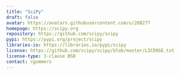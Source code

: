 ```yaml
---
title: "SciPy"
draft: false
avatar: https://avatars.githubusercontent.com/u/288277
homepage: https://scipy.org
repository: https://github.com/scipy/scipy
pypi: https://pypi.org/project/scipy
libraries-io: https://libraries.io/pypi/scipy
license: https://github.com/scipy/scipy/blob/master/LICENSE.txt
license-type: 3-clause BSD
contact: rgommers
---
```

